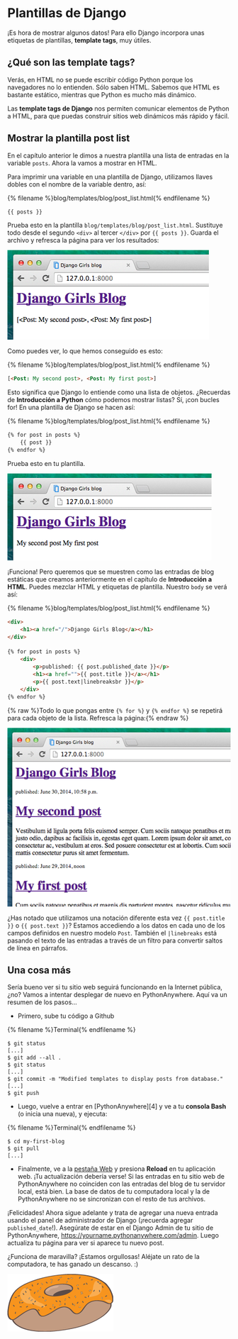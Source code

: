 # Plantillas de Django

¡Es hora de mostrar algunos datos! Para ello Django incorpora unas etiquetas de plantillas, __template tags__, muy útiles.

## ¿Qué son las template tags?

Verás, en HTML no se puede escribir código Python porque los navegadores no lo entienden. Sólo saben HTML. Sabemos que HTML es bastante estático, mientras que Python es mucho más dinámico.

Las __template tags de Django__ nos permiten comunicar elementos de Python a HTML, para que puedas construir sitios web dinámicos más rápido y fácil.

## Mostrar la plantilla post list

En el capítulo anterior le dimos a nuestra plantilla una lista de entradas en la variable `posts`. Ahora la vamos a mostrar en HTML.

Para imprimir una variable en una plantilla de Django, utilizamos llaves dobles con el nombre de la variable dentro, así:

{% filename %}blog/templates/blog/post_list.html{% endfilename %}
```html
{{ posts }}
```

Prueba esto en la plantilla `blog/templates/blog/post_list.html`. Sustituye todo desde el segundo `<div>` al tercer `</div>` por `{{ posts }}`. Guarda el archivo y refresca la página para ver los resultados:

![Figure 13.1](images/step1.png)

Como puedes ver, lo que hemos conseguido es esto:

{% filename %}blog/templates/blog/post_list.html{% endfilename %}
```html
[<Post: My second post>, <Post: My first post>]
```

Esto significa que Django lo entiende como una lista de objetos. ¿Recuerdas de __Introducción a Python__ cómo podemos mostrar listas? Sí, ¡con bucles for! En una plantilla de Django se hacen así:

{% filename %}blog/templates/blog/post_list.html{% endfilename %}
```html
{% for post in posts %}
    {{ post }}
{% endfor %}
```

Prueba esto en tu plantilla.

![Figure 13.2](images/step2.png)

¡Funciona! Pero queremos que se muestren como las entradas de blog estáticas que creamos anteriormente en el capítulo de __Introducción a HTML__. Puedes mezclar HTML y etiquetas de plantilla. Nuestro `body` se verá así:

{% filename %}blog/templates/blog/post_list.html{% endfilename %}
```html
<div>
    <h1><a href="/">Django Girls Blog</a></h1>
</div>

{% for post in posts %}
    <div>
        <p>published: {{ post.published_date }}</p>
        <h1><a href="">{{ post.title }}</a></h1>
        <p>{{ post.text|linebreaksbr }}</p>
    </div>
{% endfor %}
```  

{% raw %}Todo lo que pongas entre `{% for %}` y `{% endfor %}` se repetirá para cada objeto de la lista. Refresca la página:{% endraw %}

![Figure 13.3](images/step3.png)

¿Has notado que utilizamos una notación diferente esta vez `{{ post.title }}` o `{{ post.text }}`? Estamos accediendo a los datos en cada uno de los campos definidos en nuestro modelo `Post`. También el `|linebreaks` está pasando el texto de las entradas a través de un filtro para convertir saltos de línea en párrafos.

## Una cosa más

Sería bueno ver si tu sitio web seguirá funcionando en la Internet pública, ¿no? Vamos a intentar desplegar de nuevo en PythonAnywhere. Aquí va un resumen de los pasos...

* Primero, sube tu código a Github

{% filename %}Terminal{% endfilename %}
```
$ git status
[...]
$ git add --all .
$ git status
[...]
$ git commit -m "Modified templates to display posts from database."
[...]
$ git push
```

* Luego, vuelve a entrar en [PythonAnywhere][4] y ve a tu **consola Bash** (o inicia una nueva), y ejecuta:

{% filename %}Terminal{% endfilename %}
```
$ cd my-first-blog
$ git pull
[...]
```

* Finalmente, ve a la [pestaña Web](https://www.pythonanywhere.com/web_app_setup/) y presiona **Reload** en tu aplicación web. ¡Tu actualización debería verse! Si las entradas en tu sitio web de PythonAnywhere no coinciden con las entradas del blog de tu servidor local, está bien. La base de datos de tu computadora local y la de PythonAnywhere no se sincronizan con el resto de tus archivos.


¡Felicidades! Ahora sigue adelante y trata de agregar una nueva entrada usando el panel de administrador de Django (¡recuerda agregar `published_date`!). Asegúrate de estar en el Django Admin de tu sitio de PythonAnywhere, https://yourname.pythonanywhere.com/admin. Luego actualiza tu página para ver si aparece tu nuevo post.

¿Funciona de maravilla? ¡Estamos orgullosas! Aléjate un rato de la computadora, te has ganado un descanso. :)

![Figure 13.4](images/donut.png)
